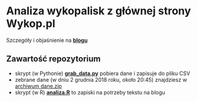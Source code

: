 # Analiza wykopalisk z głównej strony Wykop.pl

Szczegóły i objaśnienie na **[blogu](https://blog.prokulski.science)**


## Zawartość repozytorium

* skrypt (w Pythonie) **[grab_data.py](https://github.com/prokulski/wykop_analiza/blob/master/grab_data.py)** pobiera dane i zapisuje do pliku CSV
* zebrane dane (w dniu 2 grudnia 2018 roku, około 20:45) znajdziesz w [archiwum dane.zip](https://github.com/prokulski/wykop_analiza/blob/master/dane.zip)
* skrypt (w R) **[analiza.R](https://github.com/prokulski/wykop_analiza/blob/master/analiza.R)** to zapiski na potrzeby tekstu na blogu
